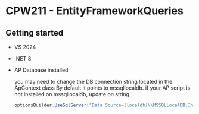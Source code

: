 # CPW211 - EntityFrameworkQueries

## Getting started
- VS 2024
- .NET 8
- AP Database installed

  you may need to change the DB connection string located in the ApContext class
  By default it points to mssqllocaldb. if your AP script is not installed on mssqllocaldb, update on string.
  ```csharp
  optionsBuilder.UseSqlServer("Data Source=(localdb)\\MSSQLLocalDB;Initial Catalog=AP");
  ```

